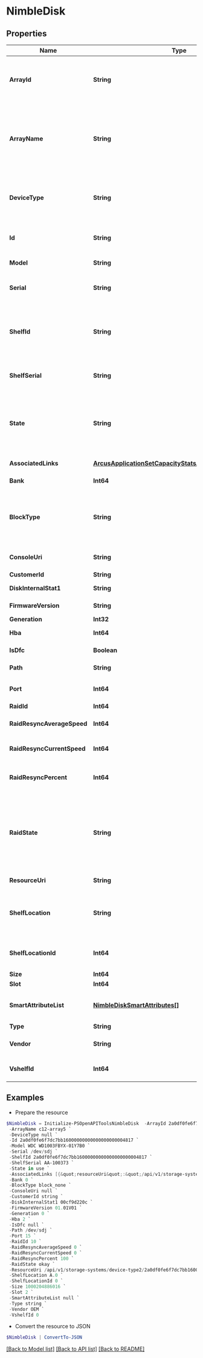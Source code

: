 # NimbleDisk
## Properties

Name | Type | Description | Notes
------------ | ------------- | ------------- | -------------
**ArrayId** | **String** | ID of array the disk belongs to. A 42 digit hexadecimal number. &#x60;Filter, Sort&#x60; | [optional] 
**ArrayName** | **String** | Name of array the disk belongs to. String of up to 64 alphanumeric characters, - and . and : are allowed after first character.  &#x60;Filter, Sort&#x60; | [optional] 
**DeviceType** | **String** | Type of disk (HDD, SSD, N/A). Disk type. Possible values: &#39;hdd&#39;, &#39;ssd&#39;. &#x60;Filter, Sort&#x60; | [optional] 
**Id** | **String** | Identifier of disk. A 42 digit hexadecimal number. &#x60;Filter&#x60; | [optional] 
**Model** | **String** | Disk model name. &#x60;Filter, Sort&#x60; | [optional] 
**Serial** | **String** | Disk serial number(N/A if empty). &#x60;Filter, Sort&#x60; | [optional] 
**ShelfId** | **String** | Identifies the physical shelf the disk belongs to. A 42 digit hexadecimal number. &#x60;Filter, Sort&#x60; | [optional] 
**ShelfSerial** | **String** | Serial number of the shelf the disk is attached to. &#x60;Filter, Sort&#x60; | [optional] 
**State** | **String** | Disk hardware state. Disk state. Possible values: &#39;valid&#39;, &#39;in use&#39;, &#39;failed&#39;, absent&#39;, &#39;removed&#39;, &#39;void&#39;, &#39;t_fail&#39;, &#39;foreign&#39;. &#x60;Filter, Sort&#x60; | [optional] 
**AssociatedLinks** | [**ArcusApplicationSetCapacityStatsAssociatedLinksInner[]**](ArcusApplicationSetCapacityStatsAssociatedLinksInner.md) | Associated Links Details | [optional] 
**Bank** | **Int64** | Disk bank number. | [optional] 
**BlockType** | **String** | Native block type of the disk. Possible values: &#39;block_512e&#39;, &#39;block_4Kn&#39;, &#39;block_none&#39;, &#39;block_512n&#39;. | [optional] 
**ConsoleUri** | **String** | consoleUri for detailed storage object | [optional] 
**CustomerId** | **String** | customerId | [optional] 
**DiskInternalStat1** | **String** | Internal disk statistic 1. | [optional] 
**FirmwareVersion** | **String** | Firmware version on the disk. | [optional] 
**Generation** | **Int32** | generation | [optional] 
**Hba** | **Int64** | HBA ID the disk is connected to. | [optional] 
**IsDfc** | **Boolean** | Is disk part of dual flash carrier. | [optional] 
**Path** | **String** | Disk SCSI device path. | [optional] 
**Port** | **Int64** | HBA port number the disk is connected to. | [optional] 
**RaidId** | **Int64** | Raid ID. | [optional] 
**RaidResyncAverageSpeed** | **Int64** | Average RAID rebuild speed (bytes/sec). | [optional] 
**RaidResyncCurrentSpeed** | **Int64** | Current RAID rebuild speed (bytes/sec). | [optional] 
**RaidResyncPercent** | **Int64** | Percentage RAID rebuild completed on this disk. | [optional] 
**RaidState** | **String** | RAID status for the disk (N/A, okay, resynchronizing, spare, faulty). Disk RAID state. Possible values: &#39;N/A&#39;, &#39;okay&#39;, &#39;resynchronizing&#39;, &#39;spare&#39;, &#39;faulty&#39;. | [optional] 
**ResourceUri** | **String** | Link to the object URI | [optional] 
**ShelfLocation** | **String** | Identifies the controller, port, and chain position of the shelf the disk belongs to. | [optional] 
**ShelfLocationId** | **Int64** | Identifies the position shelf the disk belongs to, as coded integer. | [optional] 
**Size** | **Int64** | Disk size in bytes. | [optional] 
**Slot** | **Int64** | Disk slot number. | [optional] 
**SmartAttributeList** | [**NimbleDiskSmartAttributes[]**](NimbleDiskSmartAttributes.md) | S.M.A.R.T. attributes for the disk. List of Smart attributes. | [optional] 
**Type** | **String** | type | [optional] 
**Vendor** | **String** | Vendor name of the disk manufacturer. | [optional] 
**VshelfId** | **Int64** | Identifies the local shelf id the disk belongs to. | [optional] 

## Examples

- Prepare the resource
```powershell
$NimbleDisk = Initialize-PSOpenAPIToolsNimbleDisk  -ArrayId 2a0df0fe6f7dc7bb16000000000000000000004817 `
 -ArrayName c12-array5 `
 -DeviceType null `
 -Id 2a0df0fe6f7dc7bb16000000000000000000004817 `
 -Model WDC WD1003FBYX-01Y7B0 `
 -Serial /dev/sdj `
 -ShelfId 2a0df0fe6f7dc7bb16000000000000000000004817 `
 -ShelfSerial AA-100373 `
 -State in use `
 -AssociatedLinks [{&quot;resourceUri&quot;:&quot;/api/v1/storage-systems/device-type2/2a0df0fe6f7dc7bb16000000000000000000004817&quot;,&quot;type&quot;:&quot;storage-systems&quot;}] `
 -Bank 0 `
 -BlockType block_none `
 -ConsoleUri null `
 -CustomerId string `
 -DiskInternalStat1 00cf9d220c `
 -FirmwareVersion 01.01V01 `
 -Generation 0 `
 -Hba 2 `
 -IsDfc null `
 -Path /dev/sdj `
 -Port 15 `
 -RaidId 10 `
 -RaidResyncAverageSpeed 0 `
 -RaidResyncCurrentSpeed 0 `
 -RaidResyncPercent 100 `
 -RaidState okay `
 -ResourceUri /api/v1/storage-systems/device-type2/2a0df0fe6f7dc7bb16000000000000000000004817 `
 -ShelfLocation A.0 `
 -ShelfLocationId 0 `
 -Size 1000204886016 `
 -Slot 2 `
 -SmartAttributeList null `
 -Type string `
 -Vendor OEM `
 -VshelfId 0
```

- Convert the resource to JSON
```powershell
$NimbleDisk | ConvertTo-JSON
```

[[Back to Model list]](../README.md#documentation-for-models) [[Back to API list]](../README.md#documentation-for-api-endpoints) [[Back to README]](../README.md)

